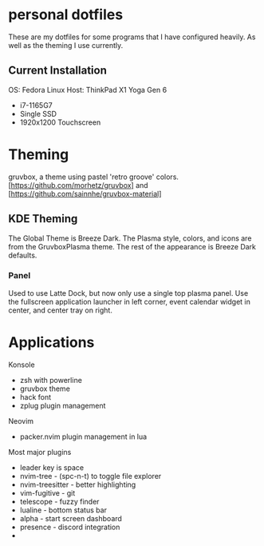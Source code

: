 # personal dotfiles
These are my dotfiles for some programs that I have configured heavily. As well as the theming I use currently.
## Current Installation
OS: Fedora Linux
Host: ThinkPad X1 Yoga Gen 6
- i7-1165G7
- Single SSD
- 1920x1200 Touchscreen

# Theming
gruvbox, a theme using pastel 'retro groove' colors.
[https://github.com/morhetz/gruvbox] and [https://github.com/sainnhe/gruvbox-material]

## KDE Theming
The Global Theme is Breeze Dark. The Plasma style, colors, and icons are from the GruvboxPlasma theme. The rest of the appearance is Breeze Dark defaults.
### Panel
Used to use Latte Dock, but now only use a single top plasma panel. Use the fullscreen application launcher in left corner, event calendar widget in center, and center tray on right.

# Applications
Konsole
* zsh with powerline
* gruvbox theme
* hack font
* zplug plugin management

Neovim
* packer.nvim plugin management in lua

Most major plugins
* leader key is space
* nvim-tree - (spc-n-t) to toggle file explorer
* nvim-treesitter - better highlighting
* vim-fugitive - git
* telescope - fuzzy finder
* lualine - bottom status bar
* alpha - start screen dashboard
* presence - discord integration
* 
